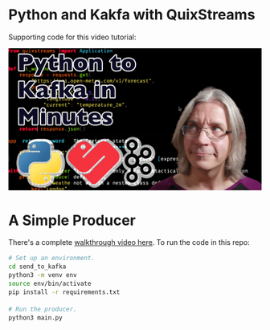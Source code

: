 # Python and Kakfa with QuixStreams

Supporting code for this video tutorial:

[![YouTube Thumbnail](producer_thumbnail.jpg?raw=true)](https://youtu.be/G019He6lnCg)

# A Simple Producer

There's a complete [walkthrough video here](https://youtu.be/G019He6lnCg). To run the code in this repo:

```sh
# Set up an environment.
cd send_to_kafka
python3 -m venv env
source env/bin/activate
pip install -r requirements.txt

# Run the producer.
python3 main.py
```
